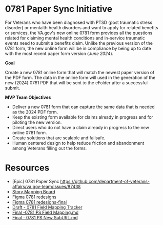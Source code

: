 # 0781 Paper Sync Initiative

For Veterans who have been diagnosed with PTSD (post traumatic stress disorder) or mentalth health disorders and want to apply for related benefits or services, the VA.gov's new online 0781 form provides all the questions related for claiming mental health conditions and in-service traumatic events need to submit a benefits claim. Unlike the previous version of the 0781 form, the new online form will be in compliance by being up to date with the most recent paper form version (_June 2024_). 

**Goal**

Create a new 0781 online form that will match the newest paper version of the PDF form. The data in the online form will used in the generation of the new (2024) 0781 PDF that will be sent to the eFolder after a successful submit. 

**MVP Team Objectives** 
- Deliver a new 0781 form that can capture the same data that is needed as the 2024 PDF form. 
- Keep the existing form available for claims already in progress and for piloting the new version.
- Direct users who do not have a claim already in progress to the new online 0781 form. 
- Create solutions that are scalable and failsafe. 
- Human centered design to help reduce friction and abandonment among Veterans filling out the forms.


# Resources
- [Epic] 0781 Paper Sync 	https://github.com/department-of-veterans-affairs/va.gov-team/issues/87438
- [Story Mapping Board](https://app.mural.co/t/departmentofveteransaffairs9999/m/departmentofveteransaffairs9999/1718308823134/02c2c9ea74f16b276692af8f31eb65202acc7928?wid=0-1719930043260)
- [Figma 0781 redesigns](https://www.figma.com/design/r3Aj9FtLFS989mlVeBsgJg/0781-Redesign?node-id=9856-83462&t=us3dJI6ZkhtJ0Wz8-4)
- [Figma 0781 redesigns-final](https://www.figma.com/design/r3Aj9FtLFS989mlVeBsgJg/0781-Redesign?node-id=8144-135894)
- [Draft - 0781 Field Mapping Tracker](https://docs.google.com/spreadsheets/d/1pdJ5W-dJ56ysxrtkWl8d6Rsurf2nxXDqb8-7C9oGwcg/edit?gid=354068332#gid=354068332)
- [Final -0781 PS Field Mapping.md](https://github.com/department-of-veterans-affairs/va.gov-team/blob/master/products/disability/526ez/0781%20Paper%20Sync/0781%20PS%20Field%20Mapping.md)
- [Final - 0781 PS New SubURL.md](https://github.com/department-of-veterans-affairs/va.gov-team/blob/master/products/disability/526ez/0781%20Paper%20Sync/0781%20PS%20New%20SubURL.md)
